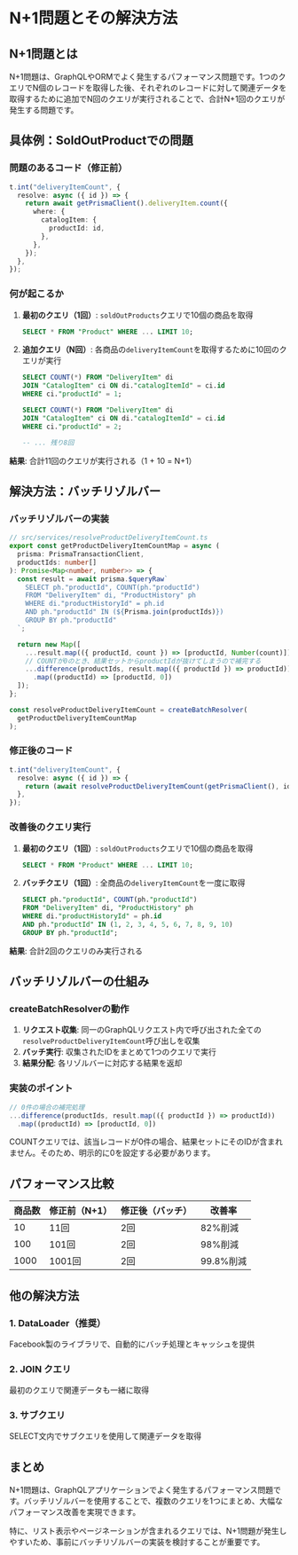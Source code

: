 # N+1問題とその解決方法

## N+1問題とは

N+1問題は、GraphQLやORMでよく発生するパフォーマンス問題です。1つのクエリでN個のレコードを取得した後、それぞれのレコードに対して関連データを取得するために追加でN回のクエリが実行されることで、合計N+1回のクエリが発生する問題です。

## 具体例：SoldOutProductでの問題

### 問題のあるコード（修正前）

```typescript
t.int("deliveryItemCount", {
  resolve: async ({ id }) => {
    return await getPrismaClient().deliveryItem.count({
      where: {
        catalogItem: {
          productId: id,
        },
      },
    });
  },
});
```

### 何が起こるか

1. **最初のクエリ（1回）**: `soldOutProducts`クエリで10個の商品を取得
   ```sql
   SELECT * FROM "Product" WHERE ... LIMIT 10;
   ```

2. **追加クエリ（N回）**: 各商品の`deliveryItemCount`を取得するために10回のクエリが実行
   ```sql
   SELECT COUNT(*) FROM "DeliveryItem" di 
   JOIN "CatalogItem" ci ON di."catalogItemId" = ci.id 
   WHERE ci."productId" = 1;
   
   SELECT COUNT(*) FROM "DeliveryItem" di 
   JOIN "CatalogItem" ci ON di."catalogItemId" = ci.id 
   WHERE ci."productId" = 2;
   
   -- ... 残り8回
   ```

**結果**: 合計11回のクエリが実行される（1 + 10 = N+1）

## 解決方法：バッチリゾルバー

### バッチリゾルバーの実装

```typescript
// src/services/resolveProductDeliveryItemCount.ts
export const getProductDeliveryItemCountMap = async (
  prisma: PrismaTransactionClient,
  productIds: number[]
): Promise<Map<number, number>> => {
  const result = await prisma.$queryRaw`
    SELECT ph."productId", COUNT(ph."productId") 
    FROM "DeliveryItem" di, "ProductHistory" ph 
    WHERE di."productHistoryId" = ph.id 
    AND ph."productId" IN (${Prisma.join(productIds)}) 
    GROUP BY ph."productId"
  `;

  return new Map([
    ...result.map(({ productId, count }) => [productId, Number(count)]),
    // COUNTが0のとき、結果セットからproductIdが抜けてしまうので補完する
    ...difference(productIds, result.map(({ productId }) => productId))
      .map((productId) => [productId, 0])
  ]);
};

const resolveProductDeliveryItemCount = createBatchResolver(
  getProductDeliveryItemCountMap
);
```

### 修正後のコード

```typescript
t.int("deliveryItemCount", {
  resolve: async ({ id }) => {
    return (await resolveProductDeliveryItemCount(getPrismaClient(), id)) ?? 0;
  },
});
```

### 改善後のクエリ実行

1. **最初のクエリ（1回）**: `soldOutProducts`クエリで10個の商品を取得
   ```sql
   SELECT * FROM "Product" WHERE ... LIMIT 10;
   ```

2. **バッチクエリ（1回）**: 全商品の`deliveryItemCount`を一度に取得
   ```sql
   SELECT ph."productId", COUNT(ph."productId") 
   FROM "DeliveryItem" di, "ProductHistory" ph 
   WHERE di."productHistoryId" = ph.id 
   AND ph."productId" IN (1, 2, 3, 4, 5, 6, 7, 8, 9, 10) 
   GROUP BY ph."productId";
   ```

**結果**: 合計2回のクエリのみ実行される

## バッチリゾルバーの仕組み

### createBatchResolverの動作

1. **リクエスト収集**: 同一のGraphQLリクエスト内で呼び出された全ての`resolveProductDeliveryItemCount`呼び出しを収集
2. **バッチ実行**: 収集されたIDをまとめて1つのクエリで実行
3. **結果分配**: 各リゾルバーに対応する結果を返却

### 実装のポイント

```typescript
// 0件の場合の補完処理
...difference(productIds, result.map(({ productId }) => productId))
  .map((productId) => [productId, 0])
```

COUNTクエリでは、該当レコードが0件の場合、結果セットにそのIDが含まれません。そのため、明示的に0を設定する必要があります。

## パフォーマンス比較

| 商品数 | 修正前（N+1） | 修正後（バッチ） | 改善率 |
|--------|---------------|------------------|--------|
| 10     | 11回          | 2回              | 82%削減 |
| 100    | 101回         | 2回              | 98%削減 |
| 1000   | 1001回        | 2回              | 99.8%削減 |

## 他の解決方法

### 1. DataLoader（推奨）
Facebook製のライブラリで、自動的にバッチ処理とキャッシュを提供

### 2. JOIN クエリ
最初のクエリで関連データも一緒に取得

### 3. サブクエリ
SELECT文内でサブクエリを使用して関連データを取得

## まとめ

N+1問題は、GraphQLアプリケーションでよく発生するパフォーマンス問題です。バッチリゾルバーを使用することで、複数のクエリを1つにまとめ、大幅なパフォーマンス改善を実現できます。

特に、リスト表示やページネーションが含まれるクエリでは、N+1問題が発生しやすいため、事前にバッチリゾルバーの実装を検討することが重要です。
